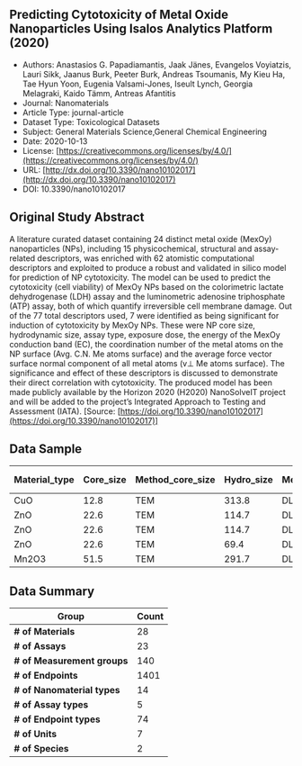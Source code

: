 
<div style="float: right; width: 200px" class='altmetric-embed' data-badge-type='donut' data-condensed='true' data-badge-details='right' data-doi="10.3390/nano10102017"></div>

## Predicting Cytotoxicity of Metal Oxide Nanoparticles Using Isalos Analytics Platform (2020)
<script type="application/ld+json">
	{	
		"@context": {
			"bs": "https://bioschemas.org/",
			"schema": "https://schema.org/",
			"citation": "schema:citation",
			"name": "schema:name",
			"url": "schema:url",
			"variableMeasured": "schema:variableMeasured"
		},
		"@type": "schema:Dataset",
		"variableMeasured": [
			{
				"@type": "schema:PropertyValue",
				"name": "MI-R1.3-ABSTRACT-BASIC-CHEMICAL_COMPOSITION"
			},
			{
				"@type": "schema:PropertyValue",
				"name": "MI-R1.3-ABSTRACT-PHYSCHEM-SIZE"
			},
			{
				"@type": "schema:PropertyValue",
				"name": "MI-R1.3-ABSTRACT-PHYSCHEM-SURFACE_CHARGE"
			},
			{
				"@type": "schema:PropertyValue",
				"name": "MI-R1.3-ABSTRACT-PHYSCHEM-SURFACE_AREA"
			},
			{
				"@type": "schema:PropertyValue",
				"name": "MI-R1.3-ABSTRACT-TOX-ORGANISM_OR_SPECIES"
			},
			{
				"@type": "schema:PropertyValue",
				"name": "MI-R1.3-ABSTRACT-TOX-EXPOSURE_TIME"
			},
			{
				"@type": "schema:PropertyValue",
				"name": "MI-R1.3-ABSTRACT-TOX-CONCENTRATION"
			}
		],
		"name": "Predicting Cytotoxicity of Metal Oxide Nanoparticles Using Isalos Analytics Platform",
		"url": "http://dx.doi.org/10.3390/nano10102017",
		"citation": "https://doi.org/10.3390/nano10102017",
		"@id": "10.3390/nano10102017",
		"http://purl.org/dc/terms/conformsTo": { "@type": "schema:CreativeWork", "@id": "https://bioschemas.org/profiles/Dataset/0.4-DRAFT" },
		"schema:license": "https://creativecommons.org/licenses/by/4.0/",
		"schema:creator": [
		  {
			"@type": "schema:Organization",
			"name": "RiskGONE"
		  }
		],
		"schema:datePublished": "2020-10-13"
	}
</script>

* Authors: Anastasios G. Papadiamantis, Jaak Jänes, Evangelos Voyiatzis, Lauri Sikk, Jaanus Burk, Peeter Burk, Andreas Tsoumanis, My Kieu Ha, Tae Hyun Yoon, Eugenia Valsami-Jones, Iseult Lynch, Georgia Melagraki, Kaido Tämm, Antreas Afantitis
* Journal: Nanomaterials
* Article Type: journal-article
* Dataset Type: Toxicological Datasets
* Subject: General Materials Science,General Chemical Engineering
* Date: 2020-10-13
* License: [https://creativecommons.org/licenses/by/4.0/](https://creativecommons.org/licenses/by/4.0/)
* URL: [http://dx.doi.org/10.3390/nano10102017](http://dx.doi.org/10.3390/nano10102017)
* DOI: 10.3390/nano10102017



## Original Study Abstract

A literature curated dataset containing 24 distinct metal oxide (MexOy) nanoparticles (NPs), including 15 physicochemical, structural and assay-related descriptors, was enriched with 62 atomistic computational descriptors and exploited to produce a robust and validated in silico model for prediction of NP cytotoxicity. The model can be used to predict the cytotoxicity (cell viability) of MexOy NPs based on the colorimetric lactate dehydrogenase (LDH) assay and the luminometric adenosine triphosphate (ATP) assay, both of which quantify irreversible cell membrane damage. Out of the 77 total descriptors used, 7 were identified as being significant for induction of cytotoxicity by MexOy NPs. These were NP core size, hydrodynamic size, assay type, exposure dose, the energy of the MexOy conduction band (EC), the coordination number of the metal atoms on the NP surface (Avg. C.N. Me atoms surface) and the average force vector surface normal component of all metal atoms (v⊥ Me atoms surface). The significance and effect of these descriptors is discussed to demonstrate their direct correlation with cytotoxicity. The produced model has been made publicly available by the Horizon 2020 (H2020) NanoSolveIT project and will be added to the project’s Integrated Approach to Testing and Assessment (IATA). [Source: [https://doi.org/10.3390/nano10102017](https://doi.org/10.3390/nano10102017)]


## Data Sample

|Material_type|Core_size|Method_core_size|Hydro_size|Method_hydro_size|Surface_charge|Method_surface_charge|Surface_area|Method_surface_area|Hsf   |Ec   |Ev   |MeO |Assay|Cell_name|Cell_species|Cell_origin|Cell_type|Exposure_time|Exposure_dose|log_n_atoms_all|log_n_atoms_core|log_n_atoms_shell|log_n_Al _atoms_all|log_n_Al _atoms_core|log_n_Al _atoms_shell|log_n_O_atoms_all|log_n_O_atoms_core|log_n_O_atoms_shell|peng_avg_all|peng_avg_core|peng_avg_shell|Al _peng_avg_all|Al _peng_avg_core|Al _peng_avg_shell|O_peng_avg_all|O_peng_avg_core|O_peng_avg_shell|coordN_avg_all|coordN_avg_core|coordN_avg_shell|Al _coordN_avg_all|Al _coordN_avg_core|Al _coordN_avg_shell|O_coordN_avg_all|O_coordN_avg_core|O_coordN_avg_shell|NP_diameter|NP_surface_area|NP_volume  |Lattice_energy_of_NP|E_L_bulk-E_L_NP|Lattice_energy_of_NP_d_NP|Lattice_energy_of_NP_S_NP|Lattice_energy_of_NP_V_NP|force_vector_length_avg_all|force_vector_length_avg_core|force_vector_length_avg_shell|Al _force_vector_length_coordN_avg_all|Al _force_vector_length_coordN_avg_core|Al _force_vector_length_coordN_avg_shell|O_force_vector_length_avg_all|O_force_vector_length_avg_core|O_force_vector_length_avg_shell|force_vector_surface_normal_component_avg_all|force_vector_surface_normal_component_avg_core|force_vector_surface_normal_component_avg_shell|Al _force_vector_surface_normal_component_coordN_avg_all|Al _force_vector_surface_normal_component_coordN_avg_core|Al _force_vector_surface_normal_component_coordN_avg_shell|O_force_vector_surface_normal_component_avg_all|O_force_vector_surface_normal_component_avg_core|O_force_vector_surface_normal_component_avg_shell|force_vector_surface_tangent_component_avg_all|force_vector_surface_tangent_component_avg_core|force_vector_surface_tangent_component_avg_shell|Al _force_vector_surface_tangent_component_coordN_avg_all|Al _force_vector_surface_tangent_component_coordN_avg_core|Al _force_vector_surface_tangent_component_coordN_avg_shell|O_force_vector_surface_tangent_component_avg_all|O_force_vector_surface_tangent_component_avg_core|O_force_vector_surface_tangent_component_avg_shell|Viability|
|-------------|---------|----------------|----------|-----------------|--------------|---------------------|------------|-------------------|------|-----|-----|----|-----|---------|------------|-----------|---------|-------------|-------------|---------------|----------------|-----------------|-------------------|--------------------|---------------------|-----------------|------------------|-------------------|------------|-------------|--------------|----------------|-----------------|------------------|--------------|---------------|----------------|--------------|---------------|----------------|------------------|-------------------|--------------------|----------------|-----------------|------------------|-----------|---------------|-----------|--------------------|---------------|-------------------------|-------------------------|-------------------------|---------------------------|----------------------------|-----------------------------|--------------------------------------|---------------------------------------|----------------------------------------|-----------------------------|------------------------------|-------------------------------|---------------------------------------------|----------------------------------------------|-----------------------------------------------|--------------------------------------------------------|---------------------------------------------------------|----------------------------------------------------------|-----------------------------------------------|------------------------------------------------|-------------------------------------------------|----------------------------------------------|-----------------------------------------------|------------------------------------------------|---------------------------------------------------------|----------------------------------------------------------|-----------------------------------------------------------|------------------------------------------------|-------------------------------------------------|--------------------------------------------------|---------|
|CuO          |12.8     |TEM             |313.8     |DLS              |7.6           |Zeta-potential       |74.2        |Estimation         |-1.609|-5.17|-6.51|5.87|ATP  |RAW264.7 |Mouse       |Blood      |Cancer   |24h          |200          |5.040902841    |4.935043502     |4.375992639      |4.739872845        |4.63375116          |4.075911761          |4.739872845      |4.634275695       |4.074011446        |-21.57668504|-21.72985283 |-21.02178044  |-21.52631145    |-21.67283142     |-20.99696961      |-21.62705863  |-21.78680542   |-21.04670008    |3.908788088   |4              |3.578340626     |3.908788088       |4                  |3.579261125         |3.908788088     |4                |3.57741609        |127.999669 |51471.54433    |1098056.773|-107.8834252        |-18.19175385   |-0.842841439             |-0.002095982             |-9.82E-05                |0.732111568                |0.32317944                  |2.213613067                  |0.455172568                           |0.000769499                            |2.096822883                             |1.009050568                  |44.26113957                   |61.57495077                    |-0.069746965                                 |0.000133617                                   |-0.322914129                                   |-0.052767703                                            |0.000125691                                              |-0.243858966                                              |-0.086726226                                   |0.645200214                                     |2.330915403                                      |0.533035145                                   |0.253565636                                    |1.545512442                                     |0.309687406                                              |0.000263797                                               |1.42756138                                                 |0.756382884                                     |0.000141534                                      |-0.402315966                                      |9.1      |
|ZnO          |22.6     |TEM             |114.7     |DLS              |28.8          |Zeta-potential       |47.4        |Estimation         |-3.608|-3.89|-7.2 |5.67|ATP  |BEAS-2B  |Human       |Lung       |Normal   |24h          |200          |5.705875681    |5.646910271     |4.809539514      |5.404881589        |5.345918463         |4.508529719          |5.404809778      |5.345842085       |4.508489318        |-16.81298443|-16.83326004 |-16.67355813  |-16.72577798    |-16.74503561     |-16.5933464       |-16.9002053   |-16.92149999   |-16.75377732    |3.947721913   |4              |3.58822891      |3.947395563       |4                  |3.585643411         |3.948048318     |4                |3.590814649       |225.9988547|160458.2245    |6043895.829|-84.06492215        |-42.01025689   |-0.371970567             |-0.000523905             |-1.39E-05                |0.243499186                |0.083503833                 |1.343715615                  |0.246292657                           |0.083512293                            |1.365706722                             |0.240705254                  |80.99436017                   |110.5299126                    |0.107323148                                  |0.000125176                                   |0.844475623                                    |0.110284775                                             |0.000147432                                              |0.867681349                                               |0.104361032                                    |0.083495372                                     |1.321722462                                      |0.152420273                                   |0.065525795                                    |0.749954702                                     |0.153232263                                              |0.065528786                                               |0.756354795                                                |0.151608149                                     |0.000102915                                      |0.821267738                                       |9.5      |
|ZnO          |22.6     |TEM             |114.7     |DLS              |28.8          |Zeta-potential       |47.4        |Estimation         |-3.608|-3.89|-7.2 |5.67|ATP  |BEAS-2B  |Human       |Lung       |Normal   |24h          |100          |5.705875681    |5.646910271     |4.809539514      |5.404881589        |5.345918463         |4.508529719          |5.404809778      |5.345842085       |4.508489318        |-16.81298443|-16.83326004 |-16.67355813  |-16.72577798    |-16.74503561     |-16.5933464       |-16.9002053   |-16.92149999   |-16.75377732    |3.947721913   |4              |3.58822891      |3.947395563       |4                  |3.585643411         |3.948048318     |4                |3.590814649       |225.9988547|160458.2245    |6043895.829|-84.06492215        |-42.01025689   |-0.371970567             |-0.000523905             |-1.39E-05                |0.243499186                |0.083503833                 |1.343715615                  |0.246292657                           |0.083512293                            |1.365706722                             |0.240705254                  |80.99436017                   |110.5299126                    |0.107323148                                  |0.000125176                                   |0.844475623                                    |0.110284775                                             |0.000147432                                              |0.867681349                                               |0.104361032                                    |0.083495372                                     |1.321722462                                      |0.152420273                                   |0.065525795                                    |0.749954702                                     |0.153232263                                              |0.065528786                                               |0.756354795                                                |0.151608149                                     |0.000102915                                      |0.821267738                                       |10.2     |
|ZnO          |22.6     |TEM             |69.4      |DLS              |28.8          |Zeta-potential       |47.4        |Estimation         |-3.608|-3.89|-7.2 |5.67|ATP  |RAW264.7 |Mouse       |Blood      |Cancer   |24h          |100          |5.705875681    |5.646910271     |4.809539514      |5.404881589        |5.345918463         |4.508529719          |5.404809778      |5.345842085       |4.508489318        |-16.81298443|-16.83326004 |-16.67355813  |-16.72577798    |-16.74503561     |-16.5933464       |-16.9002053   |-16.92149999   |-16.75377732    |3.947721913   |4              |3.58822891      |3.947395563       |4                  |3.585643411         |3.948048318     |4                |3.590814649       |225.9988547|160458.2245    |6043895.829|-84.06492215        |-42.01025689   |-0.371970567             |-0.000523905             |-1.39E-05                |0.243499186                |0.083503833                 |1.343715615                  |0.246292657                           |0.083512293                            |1.365706722                             |0.240705254                  |80.99436017                   |110.5299126                    |0.107323148                                  |0.000125176                                   |0.844475623                                    |0.110284775                                             |0.000147432                                              |0.867681349                                               |0.104361032                                    |0.083495372                                     |1.321722462                                      |0.152420273                                   |0.065525795                                    |0.749954702                                     |0.153232263                                              |0.065528786                                               |0.756354795                                                |0.151608149                                     |0.000102915                                      |0.821267738                                       |11       |
|Mn2O3        |51.5     |TEM             |291.7     |DLS              |-46.1         |Zeta-potential       |25.9        |Estimation         |-9.917|-4.65|-7.63|5.92|ATP  |RAW264.7 |Mouse       |Blood      |Cancer   |24h          |200          |6.833920946    |6.808418277     |5.590033326      |6.435980937        |6.410428646         |5.192912967          |6.612072196      |6.586602606       |5.367637283        |-30.13156934|-30.17368534 |-29.43521225  |-45.00347397    |-45.0715769      |-43.87969361      |-20.21696626  |-20.24364875   |-19.77520088    |4.771439188   |4.799908597    |4.30071837      |5.964298985       |6                  |5.375189195         |3.976199323     |4                |3.582146334       |515.0001963|833228.8429    |71518836.27|-150.6578467        |24.58266767    |-0.292539397             |-0.000180812             |-2.11E-06                |1.226956433                |1.111428214                 |3.137130878                  |0.61840191                            |0.461561591                            |3.206456279                             |1.632659448                  |189.3784429                   |255.013659                     |0.001237108                                  |-5.01E-06                                     |0.021774621                                    |-0.025451547                                            |0.000122284                                              |-0.447450591                                              |0.019029544                                    |1.544590136                                     |3.090768246                                      |0.950733332                                   |0.872874737                                    |2.23806814                                      |0.460898009                                              |0.362431298                                               |2.085717458                                                |1.277290213                                     |-8.99E-05                                        |0.335577572                                       |11.3     |



## Data Summary

| **Group**                    | **Count** |
| ---------------------------- | --------- |
| **\# of Materials**          | 28        |
| **\# of Assays**             | 23        |
| **\# of Measurement groups** | 140       |
| **\# of Endpoints**          | 1401      |
| **\# of Nanomaterial types** | 14        |
| **\# of Assay types**        | 5         |
| **\# of Endpoint types**     | 74        |
| **\# of Units**              | 7         |
| **\# of Species**            | 2         |
